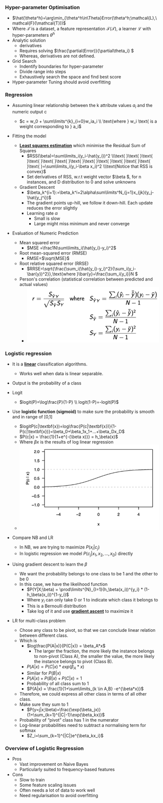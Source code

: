 ### Hyper-parameter Optimisation

- $\hat{\theta^h}=\arg\min_{\theta^h\in\Theta}Error(\theta^h;\mathcal{L},\mathcal{F}(\mathcal{T}))$
- Where $\mathcal{T}$ is a dataset, a feature representation $\mathcal{F}(\mathcal{T})$, a learner $\mathcal{L}$ with hyper-parameters $\theta^h$
- Analytic solution
  - derivatives
  - Requires solving $\frac{\partial(Error)}{\partial\theta_i} $
  - Whereas, derivatives are not defined.
- Grid Search
  - Indentify boundaries for hyper-parameter
  - Divide range into steps
  - Exhaustively search the space and find best score
- Hyper-parameter Tuning should avoid overfitting



### Regression

- Assuming linear relationship between the k attribute values $a_i$ and the numeric output c

  - $c = w_0 + \sum\limits^{k}_{i=0}w_ia_i \\ \text{where } w_i \text{ is a weight corresponding to } a_i$

- Fitting the model

  - **<u>Least squares estimation</u>** which minimise the Residual Sum of Squares
    - $RSS(\beta)=\sum\limits_i(y_i-\hat{y_i})^2 \\\text{ }\text{ }\text{ }\text{ }\text{ }\text{ }\text{ }\text{ }\text{ }\text{ }\text{    }\text{ }\text{   }=\sum\limits_i(y_i-\beta x_i)^2 \\\text{Notice that RSS is convex}$
    - Set derivatives of RSS, w.r.t weight vector $\beta $, for n instances, and D distribution to 0 and solve unknowns
  - Gradient Descent
    - $\beta_k^{i+1}:=\beta_k^i+2\alpha\sum\limits^N_{j=1}x_{jk}(y_j-\hat{y_j^i})$
    - The gradient points up-hill, we follow it down-hill. Each update reduces the error slightly
    - Learning rate $\alpha$
      - Small is slow
      - Large might miss minimum and never converge

- Evaluation of Numeric Prediction

  - Mean squared error
    - $MSE =\frac1N\sum\limits_i(\hat{y_i}-y_i)^2$
  - Root mean-squared error (RMSE)
    - RMSE=$\sqrt{MSE}$
  - Root relative squared error (RRSE)
    - $RRSE=\sqrt{\frac{\sum_i(\hat{y_i}-y_i)^2}{\sum_i(y_i-\bar{y})^2}},\text{where }\bar{y}=\frac{\sum_i{y_i}}N $
  - Person's correlation (statistical correlation between predicted and actual values)
    - ![image-20190614231111970](assets/image-20190614231111970.png)

  



### Logistic regression

- It is a **<u>linear</u>** classification algorithms.

  - Works well when data is linear separable.

- Output is the probability of a class

- Logit

  - $logit(P)=\log\frac{P}{1-P} \\ logit(1-P)=-logit(P)$

- Use **logistic function (sigmoid)** to make sure the probability is smooth and in range of [0,1]

  - $logitP(c|\textbf{x})=log\frac{P(c|\textbf{x})}{1-P(c|\textbf{x})}=\beta_0+\beta_1x_1+...+\beta_Dx_D$
  - $P(c|x) = \frac{1}{1+e^{-(\beta x)}} = h_\beta(x)$ 
  - Where $\beta x$ is the results of log linear regression
  - ![image-20190614234204923](assets/image-20190614234204923.png)

- Compare NB and LR

  - In NB, we are trying to maximize $P(x_i|c_j)$
  - In logistic regression we model $P(c_j|x_1,x_2,…,x_D)$ directly

- Using gradient descent to learn the $\beta$

  - We want the probability belongs to one class to be 1 and the other to be 0
  - In this case, we have the likelihood function
    - $P(Y|X;\beta) = \prod\limits^{N}_{I=1}(h_\beta(x_i))^{y_i} * (1-h_\beta(x_i))^{1-y_i}$
    - Where $y_i$ can only take 0 or 1 to indicate which class it belongs to
    - This is a Bernoulli distribution
    - Take log of it and use **<u>gradient ascent</u>** to maximize it

- LR for multi-class problem

  - Chose any class to be pivot, so that we can conclude linear relation between different class.
  - Which is
    - $log\frac{P(A|x)}{P(C|x)} = \beta_A*x$
      - The larger the fraction, the more likely the instance belongs to non-pivot (Class A), the smaller the value, the more likely the instance belongs to pivot (Class B).
    - $P(A|x) = P(C|x) * exp(\beta_A *x)$
    - Similar for $P(B|x)$
    - $P(A|x) + P(B|x) + P(C|x) = 1$
    - Probability of all class sum to 1
    - $P(A|x) = \frac{1}{1+\sum\limits_{k \in A,B} -e^{\beta*x}}$
  - Therefore, we could express all other class in terms of all other class.
  - Make sure they sum to 1
    - $P(y=j|x;\beta)=\frac{\exp(\beta_jx)}{1+\sum_{k=1}^{|C|-1}\exp(\beta_kx)}$
  - Probability of “pivot” class has 1 in the numerator
  - Log-linear probabilities need to subtract a normalising term for softmax
    - $Z_i=\sum_{k=1}^{|C|}e^{\beta_kx_i}$

  

### Overview of Logistic Regression

- Pros
  - Vast improvement on Naive Bayes
  - Particularly suited to frequency-based features
- Cons
  - Slow to train
  - Some feature scaling issues
  - Often needs a lot of data to work well
  - Need regularisation to avoid overfitting




